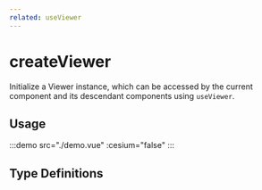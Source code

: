 ```yaml
---
related: useViewer
---
```


# createViewer

<script>

</script>

Initialize a Viewer instance, which can be accessed by the current component and its descendant components using `useViewer`.

## Usage

:::demo src="./demo.vue" :cesium="false"
:::

## Type Definitions
